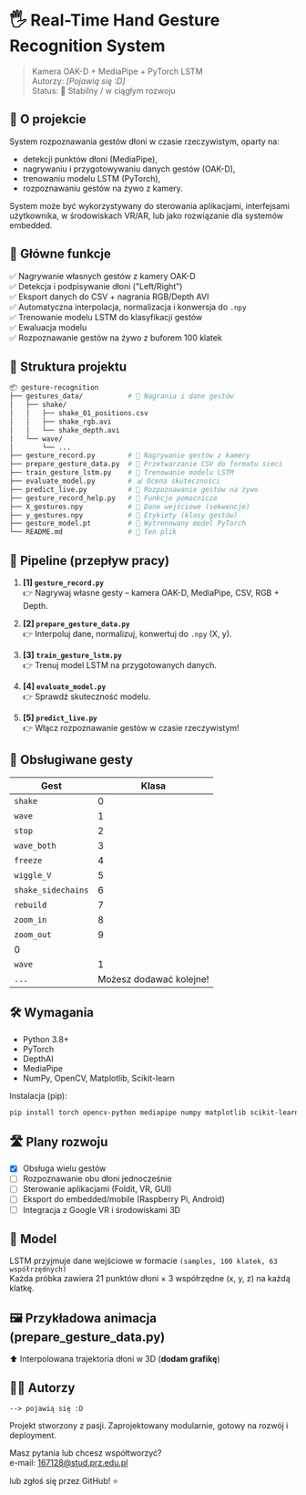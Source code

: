 # 🖐 Real-Time Hand Gesture Recognition System  
> Kamera OAK-D + MediaPipe + PyTorch LSTM  
> Autorzy: *[Pojawią się :D]*  
> Status: 🚀 Stabilny / w ciągłym rozwoju

## 🧠 O projekcie

System rozpoznawania gestów dłoni w czasie rzeczywistym, oparty na:
- detekcji punktów dłoni (MediaPipe),
- nagrywaniu i przygotowywaniu danych gestów (OAK-D),
- trenowaniu modelu LSTM (PyTorch),
- rozpoznawaniu gestów na żywo z kamery.

System może być wykorzystywany do sterowania aplikacjami, interfejsami użytkownika, w środowiskach VR/AR, lub jako rozwiązanie dla systemów embedded.

## 🎯 Główne funkcje

✅ Nagrywanie własnych gestów z kamery OAK-D  
✅ Detekcja i podpisywanie dłoni ("Left/Right")  
✅ Eksport danych do CSV + nagrania RGB/Depth AVI  
✅ Automatyczna interpolacja, normalizacja i konwersja do `.npy`  
✅ Trenowanie modelu LSTM do klasyfikacji gestów  
✅ Ewaluacja modelu  
✅ Rozpoznawanie gestów na żywo z buforem 100 klatek

## 📁 Struktura projektu

```bash
📦 gesture-recognition
├── gestures_data/           # 📂 Nagrania i dane gestów
│   ├── shake/
│   │   ├── shake_01_positions.csv
│   │   ├── shake_rgb.avi
│   │   └── shake_depth.avi
│   └── wave/
│       └── ...
├── gesture_record.py        # 🎥 Nagrywanie gestów z kamery
├── prepare_gesture_data.py  # 🧹 Przetwarzanie CSV do formatu sieci
├── train_gesture_lstm.py    # 🧠 Trenowanie modelu LSTM
├── evaluate_model.py        # 📊 Ocena skuteczności
├── predict_live.py          # 🚀 Rozpoznawanie gestów na żywo
├── gesture_record_help.py   # 🧰 Funkcje pomocnicze
├── X_gestures.npy           # 💾 Dane wejściowe (sekwencje)
├── y_gestures.npy           # 💾 Etykiety (klasy gestów)
├── gesture_model.pt         # 🧠 Wytrenowany model PyTorch
└── README.md                # 📄 Ten plik
```

## 🔁 Pipeline (przepływ pracy)

1. **[1] `gesture_record.py`**  
   👉 Nagrywaj własne gesty – kamera OAK-D, MediaPipe, CSV, RGB + Depth.

2. **[2] `prepare_gesture_data.py`**  
   👉 Interpoluj dane, normalizuj, konwertuj do `.npy` (X, y).

3. **[3] `train_gesture_lstm.py`**  
   👉 Trenuj model LSTM na przygotowanych danych.

4. **[4] `evaluate_model.py`**  
   👉 Sprawdź skuteczność modelu.

5. **[5] `predict_live.py`**  
   👉 Włącz rozpoznawanie gestów w czasie rzeczywistym!

## 🧩 Obsługiwane gesty

| Gest | Klasa |
|------|--------|
| `shake` | 0 |
| `wave` | 1 |
| `stop` | 2 |
| `wave_both` | 3 |
| `freeze` | 4 |
| `wiggle_V` | 5 |
| `shake_sidechains` | 6 |
| `rebuild` | 7 |
| `zoom_in` | 8 |
| `zoom_out` | 9 |
 0 |
| `wave`  | 1 |
| `...`   | Możesz dodawać kolejne! |

## 🛠️ Wymagania

- Python 3.8+
- PyTorch
- DepthAI
- MediaPipe
- NumPy, OpenCV, Matplotlib, Scikit-learn

Instalacja (pip):
```bash
pip install torch opencv-python mediapipe numpy matplotlib scikit-learn
```

## 🛣️ Plany rozwoju

- [x] Obsługa wielu gestów
- [ ] Rozpoznawanie obu dłoni jednocześnie
- [ ] Sterowanie aplikacjami (Foldit, VR, GUI)
- [ ] Eksport do embedded/mobile (Raspberry Pi, Android)
- [ ] Integracja z Google VR i środowiskami 3D

## 🧠 Model

LSTM przyjmuje dane wejściowe w formacie `(samples, 100 klatek, 63 współrzędnych)`  
Każda próbka zawiera 21 punktów dłoni × 3 współrzędne (x, y, z) na każdą klatkę.

## 🖼️ Przykładowa animacja (prepare_gesture_data.py)

⬆️ Interpolowana trajektoria dłoni w 3D (**dodam grafikę**)

## 🧑‍💻 Autorzy
    --> pojawią się :D

Projekt stworzony z pasji. 
Zaprojektowany modularnie, gotowy na rozwój i deployment.

Masz pytania lub chcesz współtworzyć?  
e-mail: 167128@stud.prz.edu.pl

lub zgłoś się przez GitHub! ⭐
